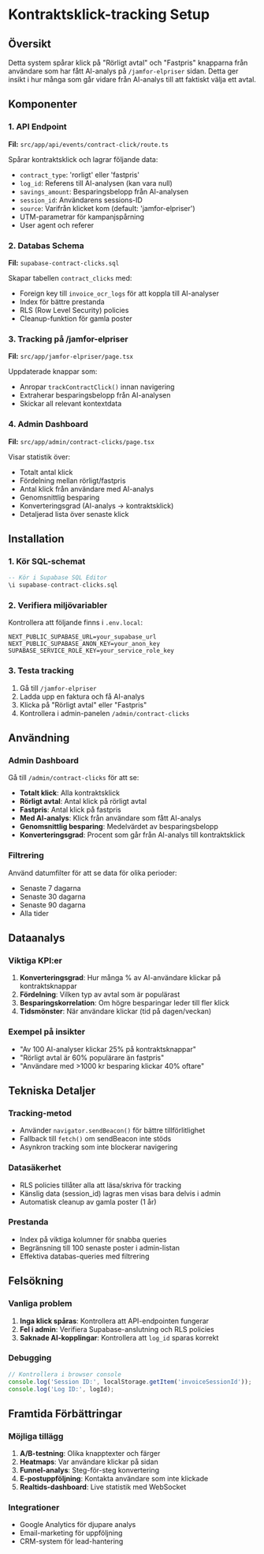 # Kontraktsklick-tracking Setup

## Översikt
Detta system spårar klick på "Rörligt avtal" och "Fastpris" knapparna från användare som har fått AI-analys på `/jamfor-elpriser` sidan. Detta ger insikt i hur många som går vidare från AI-analys till att faktiskt välja ett avtal.

## Komponenter

### 1. API Endpoint
**Fil:** `src/app/api/events/contract-click/route.ts`

Spårar kontraktsklick och lagrar följande data:
- `contract_type`: 'rorligt' eller 'fastpris'
- `log_id`: Referens till AI-analysen (kan vara null)
- `savings_amount`: Besparingsbelopp från AI-analysen
- `session_id`: Användarens sessions-ID
- `source`: Varifrån klicket kom (default: 'jamfor-elpriser')
- UTM-parametrar för kampanjspårning
- User agent och referer

### 2. Databas Schema
**Fil:** `supabase-contract-clicks.sql`

Skapar tabellen `contract_clicks` med:
- Foreign key till `invoice_ocr_logs` för att koppla till AI-analyser
- Index för bättre prestanda
- RLS (Row Level Security) policies
- Cleanup-funktion för gamla poster

### 3. Tracking på /jamfor-elpriser
**Fil:** `src/app/jamfor-elpriser/page.tsx`

Uppdaterade knappar som:
- Anropar `trackContractClick()` innan navigering
- Extraherar besparingsbelopp från AI-analysen
- Skickar all relevant kontextdata

### 4. Admin Dashboard
**Fil:** `src/app/admin/contract-clicks/page.tsx`

Visar statistik över:
- Totalt antal klick
- Fördelning mellan rörligt/fastpris
- Antal klick från användare med AI-analys
- Genomsnittlig besparing
- Konverteringsgrad (AI-analys → kontraktsklick)
- Detaljerad lista över senaste klick

## Installation

### 1. Kör SQL-schemat
```sql
-- Kör i Supabase SQL Editor
\i supabase-contract-clicks.sql
```

### 2. Verifiera miljövariabler
Kontrollera att följande finns i `.env.local`:
```
NEXT_PUBLIC_SUPABASE_URL=your_supabase_url
NEXT_PUBLIC_SUPABASE_ANON_KEY=your_anon_key
SUPABASE_SERVICE_ROLE_KEY=your_service_role_key
```

### 3. Testa tracking
1. Gå till `/jamfor-elpriser`
2. Ladda upp en faktura och få AI-analys
3. Klicka på "Rörligt avtal" eller "Fastpris"
4. Kontrollera i admin-panelen `/admin/contract-clicks`

## Användning

### Admin Dashboard
Gå till `/admin/contract-clicks` för att se:
- **Totalt klick**: Alla kontraktsklick
- **Rörligt avtal**: Antal klick på rörligt avtal
- **Fastpris**: Antal klick på fastpris
- **Med AI-analys**: Klick från användare som fått AI-analys
- **Genomsnittlig besparing**: Medelvärdet av besparingsbelopp
- **Konverteringsgrad**: Procent som går från AI-analys till kontraktsklick

### Filtrering
Använd datumfilter för att se data för olika perioder:
- Senaste 7 dagarna
- Senaste 30 dagarna  
- Senaste 90 dagarna
- Alla tider

## Dataanalys

### Viktiga KPI:er
1. **Konverteringsgrad**: Hur många % av AI-användare klickar på kontraktsknappar
2. **Fördelning**: Vilken typ av avtal som är populärast
3. **Besparingskorrelation**: Om högre besparingar leder till fler klick
4. **Tidsmönster**: När användare klickar (tid på dagen/veckan)

### Exempel på insikter
- "Av 100 AI-analyser klickar 25% på kontraktsknappar"
- "Rörligt avtal är 60% populärare än fastpris"
- "Användare med >1000 kr besparing klickar 40% oftare"

## Tekniska Detaljer

### Tracking-metod
- Använder `navigator.sendBeacon()` för bättre tillförlitlighet
- Fallback till `fetch()` om sendBeacon inte stöds
- Asynkron tracking som inte blockerar navigering

### Datasäkerhet
- RLS policies tillåter alla att läsa/skriva för tracking
- Känslig data (session_id) lagras men visas bara delvis i admin
- Automatisk cleanup av gamla poster (1 år)

### Prestanda
- Index på viktiga kolumner för snabba queries
- Begränsning till 100 senaste poster i admin-listan
- Effektiva databas-queries med filtrering

## Felsökning

### Vanliga problem
1. **Inga klick spåras**: Kontrollera att API-endpointen fungerar
2. **Fel i admin**: Verifiera Supabase-anslutning och RLS policies
3. **Saknade AI-kopplingar**: Kontrollera att `log_id` sparas korrekt

### Debugging
```javascript
// Kontrollera i browser console
console.log('Session ID:', localStorage.getItem('invoiceSessionId'));
console.log('Log ID:', logId);
```

## Framtida Förbättringar

### Möjliga tillägg
1. **A/B-testning**: Olika knapptexter och färger
2. **Heatmaps**: Var användare klickar på sidan
3. **Funnel-analys**: Steg-för-steg konvertering
4. **E-postuppföljning**: Kontakta användare som inte klickade
5. **Realtids-dashboard**: Live statistik med WebSocket

### Integrationer
- Google Analytics för djupare analys
- Email-marketing för uppföljning
- CRM-system för lead-hantering
